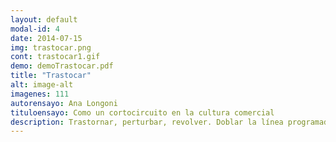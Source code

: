 ```yaml
---
layout: default
modal-id: 4
date: 2014-07-15
img: trastocar.png
cont: trastocar1.gif
demo: demoTrastocar.pdf
title: "Trastocar"
alt: image-alt
imagenes: 111
autorensayo: Ana Longoni
tituloensayo: Como un cortocircuito en la cultura comercial
description: Trastornar, perturbar, revolver. Doblar la línea programada. Intervenir el código. Pintar con las formas de la calle. Dibujar con la cultura de masas. Desnaturalizar las órdenes que llegan en forma de signo e imagen, y volverlas en contra del emisor.
---
```

